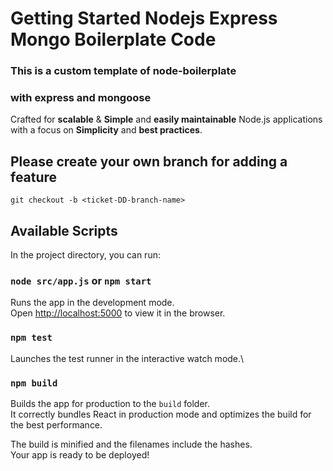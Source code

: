 # Getting Started Nodejs Express Mongo Boilerplate Code

### This is a custom template of node-boilerplate
### with express and mongoose

<div>Crafted for <strong>scalable</strong> & <strong>Simple</strong> and <strong>easily maintainable</strong> Node.js applications <br /> 
with a focus on  
<strong>Simplicity</strong> and <strong>best practices</strong>.
</div>

## Please create your own branch for adding a feature

```shell
git checkout -b <ticket-DD-branch-name>
```

## Available Scripts

In the project directory, you can run:

### `node src/app.js` or `npm start`

Runs the app in the development mode.\
Open [http://localhost:5000](http://localhost:5000) to view it in the browser.


### `npm test`

Launches the test runner in the interactive watch mode.\

### `npm build`

Builds the app for production to the `build` folder.\
It correctly bundles React in production mode and optimizes the build for the best performance.

The build is minified and the filenames include the hashes.\
Your app is ready to be deployed!
